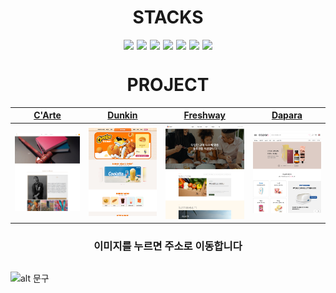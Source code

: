 <div align="center">
  <h1>STACKS</h1>
  <div style="display: flex; justify-content: center; gap: 5px;">
    <img src="https://img.shields.io/badge/HTML5-E34F26?style=for-the-badge&logo=html5&logoColor=FFF"/>
    <img src="https://img.shields.io/badge/CSS3-1572B6?style=for-the-badge&logo=css3&logoColor=FFF"/>
    <img src="https://img.shields.io/badge/JavaScript-F7DF1E?style=for-the-badge&logo=javascript&logoColor=000"/>
    <img src="https://img.shields.io/badge/jquery-0769AD?style=for-the-badge&logo=jquery&logoColor=FFF"/>
    <img src="https://img.shields.io/badge/GitHub-EAEAEA?style=for-the-badge&logo=github&logoColor=000"/>
    <img src="https://img.shields.io/badge/React-61DAFB?style=for-the-badge&logo=React&logoColor=white"/>
    <img src="https://img.shields.io/badge/SASS-CC6699?style=for-the-badge&logo=sass&logoColor=FFF"/>
  </div>
</div>
  <h1 align="center">PROJECT</h1>



| [C'Arte](https://github.com/bug0630/C-Arte) | [Dunkin](https://github.com/bug0630/Dunkin_renewal) | [Freshway](https://github.com/bug0630/Freshway) | [Dapara](https://github.com/bug0630/Freshway) |
|---|---|---|---|
| <a href="https://bug0630.github.io/C-Arte/"><img src="img/screencapture-bug0630-github-io-C-Arte-2024-06-17-16_41_43.png" width="1920"></a> | <a href="https://bug0630.github.io/Dunkin_renewal/"><img src="img/screencapture-bug0630-github-io-Dunkin-renewal-2024-08-22-16_06_58.png" width="1920"></a> | <a href="https://bug0630.github.io/Freshway/"><img src="img/screencapture-bug0630-github-io-Freshway-2024-06-18-15_37_47.png" width="1920"></a> |   <a href="#"><img src="img/메인페이지 반응형.png" width="1920"></a> |

  <h3 align="center">이미지를 누르면 주소로 이동합니다</h3>


##

<!-- ![alt 메시지](https://github-readme-stats.vercel.app/api?username=bug0630&theme=radical). -->

![alt 문구](https://github-readme-stats.vercel.app/api/top-langs/?username=bug0630&theme=default&layout=compact)


<!--![alt 문구](https://github-profile-trophy.vercel.app/?username=bug0630)-->
